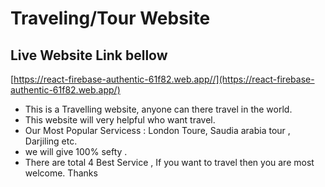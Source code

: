 # Traveling/Tour Website 
## Live Website Link bellow 
[https://react-firebase-authentic-61f82.web.app//](https://react-firebase-authentic-61f82.web.app/)

* This is a Travelling website, anyone can there travel in the world.
* This website will very helpful who want travel.
* Our Most Popular Servicess : London Toure, Saudia arabia tour , Darjiling etc.
* we will give 100% sefty .
* There are total 4 Best Service , If you want to travel then you are most welcome. Thanks